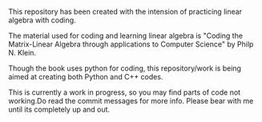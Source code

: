 This repository has been created with the intension of practicing linear algebra with coding.

The material used for coding and learning linear algebra is "Coding the Matrix-Linear Algebra through applications to Computer Science" by Philp N. Klein.

Though the book uses python for coding, this repository/work is being aimed at creating both Python and C++ codes.


This is currently a work in progress, so you may find parts of code not working.Do read the commit messages for more info.
Please bear with me until its completely up and out.
